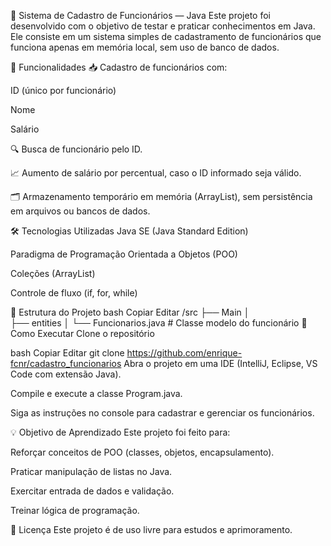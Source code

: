 📌 Sistema de Cadastro de Funcionários — Java
Este projeto foi desenvolvido com o objetivo de testar e praticar conhecimentos em Java.
Ele consiste em um sistema simples de cadastramento de funcionários que funciona apenas em memória local, sem uso de banco de dados.

🚀 Funcionalidades
📥 Cadastro de funcionários com:

ID (único por funcionário)

Nome

Salário

🔍 Busca de funcionário pelo ID.

📈 Aumento de salário por percentual, caso o ID informado seja válido.

🗂 Armazenamento temporário em memória (ArrayList), sem persistência em arquivos ou bancos de dados.

🛠 Tecnologias Utilizadas
Java SE (Java Standard Edition)

Paradigma de Programação Orientada a Objetos (POO)

Coleções (ArrayList)

Controle de fluxo (if, for, while)

📂 Estrutura do Projeto
bash
Copiar
Editar
/src
 ├── Main
 │    
 ├── entities
 │    └── Funcionarios.java   # Classe modelo do funcionário
📌 Como Executar
Clone o repositório

bash
Copiar
Editar
git clone https://github.com/enrique-fcnr/cadastro_funcionarios
Abra o projeto em uma IDE (IntelliJ, Eclipse, VS Code com extensão Java).

Compile e execute a classe Program.java.

Siga as instruções no console para cadastrar e gerenciar os funcionários.

💡 Objetivo de Aprendizado
Este projeto foi feito para:

Reforçar conceitos de POO (classes, objetos, encapsulamento).

Praticar manipulação de listas no Java.

Exercitar entrada de dados e validação.

Treinar lógica de programação.

📜 Licença
Este projeto é de uso livre para estudos e aprimoramento.
